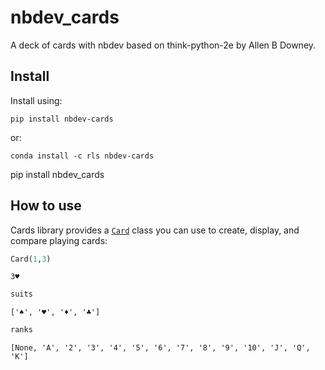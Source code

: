 nbdev_cards
================

<!-- WARNING: THIS FILE WAS AUTOGENERATED! DO NOT EDIT! -->

A deck of cards with nbdev based on think-python-2e by Allen B Downey.

## Install

Install using:

    pip install nbdev-cards

or:

    conda install -c rls nbdev-cards

pip install nbdev_cards

## How to use

Cards library provides a
[`Card`](https://rleyvasal.github.io/nbdev_cards/card.html#card) class
you can use to create, display, and compare playing cards:

``` python
Card(1,3)
```

    3♥️

``` python
suits
```

    ['♠️', '♥️', '♦️', '♣️']

``` python
ranks
```

    [None, 'A', '2', '3', '4', '5', '6', '7', '8', '9', '10', 'J', 'Q', 'K']
